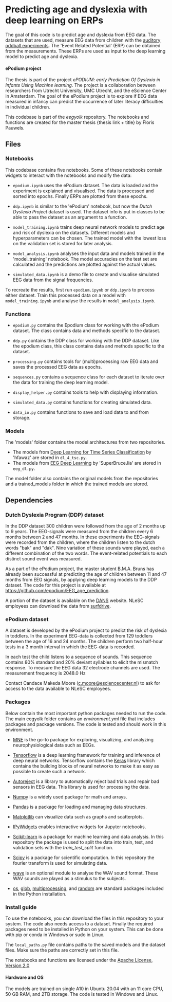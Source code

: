 # Predicting age and dyslexia with deep learning on ERPs

The goal of this code is to predict age and dyslexia from EEG data. The datasets that are used, measure EEG data from children with the [auditory oddball experiments](https://en.wikipedia.org/wiki/Oddball_paradigm). The 'Event Related Potential' (ERP) can be obtained from the measurements. These ERPs are used as input to the deep learning model to predict age and dyslexia.

#### ePodium project
The thesis is part of the project *ePODIUM: early Prediction Of Dyslexia in Infants Using Machine learning*. The project is a collaboration between researchers from Utrecht University, UMC Utrecht, and the eScience Center in Amsterdam. The goal of the ePodium project is to explore if EEG data measured in infancy can predict the occurrence of later literacy difficulties in individual children. 

This codebase is part of the *eegyolk* repository. The notebooks and functions are created for the master thesis {thesis link + title} by Floris Pauwels. 



## Files

### Notebooks

This codebase contains five notebooks. Some of these notebooks contain widgets to interact with the notebooks and modify the data:

* `epodium.ipynb` uses the ePodium dataset. The data is loaded and the experiment is explained and visualised. The data is processed and sorted into epochs. Finally ERPs are plotted from these epochs. 
* `ddp.ipynb` is similar to the 'ePodium' notebook, but now the *Dutch Dyslexia Project* dataset is used. The dataset info is put in classes to be able to pass the dataset as an argument to a function.

* `model_training.ipynb` trains deep neural network models to predict age and risk of dyslexia on the datasets. Different models and hyperparameters can be chosen. The trained model with the lowest loss on the validation set is stored for later analysis.
* `model_analysis.ipynb` analyses the input data and models trained in the 'model_training' notebook. The model accuracies on the test set are calculated and the predictions are plotted against the actual values.

* `simulated_data.ipynb` is a demo file to create and visualise simulated EEG data from the signal frequencies.

To recreate the results, first run `epodium.ipynb` or `ddp.ipynb` to process either dataset. Train this processed data on a model with `model_training.ipynb` and analyse the results in `model_analysis.ipynb`.


### Functions
* `epodium.py` contains the Epodium class for working with the ePodium dataset. The class contains data and methods specific to the dataset.
* `ddp.py`  contains the DDP class for working with the DDP dataset. Like the epodium class, this class contains data and methods specific to the dataset.

* `processing.py` contains tools for (multi)processing raw EEG data and saves the processed EEG data as epochs.
* `sequences.py` contains a sequence class for each dataset to iterate over the data for training the deep learning model.


* `display_helper.py` contains tools to help with displaying information.
* `simulated_data.py` contains functions for creating simulated data.
* `data_io.py` contains functions to save and load data to and from storage.


### Models
The 'models' folder contains the model architectures from two repositories.
+ The models from [Deep Learning for Time Series Classification](https://github.com/hfawaz/dl-4-tsc) by 'hfawaz' are stored in `dl_4_tsc.py`. 
+ The models from [EEG Deep Learning](https://github.com/SuperBruceJia/EEG-DL) by 'SuperBruceJia' are stored in `eeg_dl.py`. 

The model folder also contains the original models from the repositories and a trained_models folder in which the trained models are stored.


## Dependencies
### Dutch Dyslexia Program (DDP) dataset

In the DDP dataset 300 children were followed from the age of 2 months up to 9 years. The EEG-signals were measured from the children every 6 months between 2 and 47 months. In these experiments the EEG-signals were recorded from the children, where the children listen to the dutch words "bak" and "dak". Nine variation of these sounds were played, each a different combination of the two words. The event-related potentials to each distinct sound event was measured. 

As a part of the ePodium project, the master student B.M.A. Bruns has already been successful at predicting the age of children between 11 and 47 months from EEG signals, by applying deep learning models to the DDP dataset. The code for this project is available at https://github.com/epodium/EEG_age_prediction.

A portion of the dataset is available on the [DANS](https://easy.dans.knaw.nl/ui/datasets/id/easy-dataset:112935/) website. NLeSC employees can download the data from [surfdrive](https://surfdrive.surf.nl/files/index.php/s/mkwBAisnYUaPRhy).


### ePodium dataset
A dataset is developed by the ePodium project to predict the risk of dyslexia in toddlers. In the experiment EEG-data is collected from 129 toddlers between the age of 16 and 24 months. The children perform two half-hour tests in a 3 month interval in which the EEG-data is recorded. 

In each test the child listens to a sequence of sounds. This sequence contains 80%
standard and 20% deviant syllables to elicit the mismatch response. To measure the EEG data 32 electrode channels are used. The measurement frequency is 2048.0 Hz

Contact Candace Makeda Moore (c.moore@esciencecenter.nl) to ask for access to the data available to NLeSC employees.


### Packages
Below contain the most important python packages needed to run the code. The main eegyolk folder contains an *environment.yml* file that includes packages and package versions. The code is tested and should work in this environment.

* [MNE](https://mne.tools/) is the go-to package for exploring, visualizing, and analyzing neurophysiological data such as EEGs. 
* [Tensorflow](https://www.tensorflow.org/) is a deep learning framework for training and inference of deep neural networks. Tensorflow contains the [Keras](https://keras.io/)  library which contains the building blocks of neural networks to make it as easy as possible to create such a network.
* [Autoreject](https://autoreject.github.io/)  is a library to automatically reject bad trials and repair bad sensors in EEG data. This library is used for processing the data.

* [Numpy](https://numpy.org/) is a widely used package for math and arrays.
* [Pandas](https://pandas.pydata.org/) is a package for loading and managing data structures.
* [Matplotlib](https://matplotlib.org/) can visualize data such as graphs and scatterplots.
* [IPyWidgets](https://ipywidgets.readthedocs.io/) enables interactive widgets for Jupyter notebooks. 

* [Scikit-learn](https://scikit-learn.org/) is a package for machine learning and data analysis. In this repository the package is used to split the data into train, test, and validation sets with the *train_test_split* function.
* [Scipy](https://scipy.org) is a package for scientific computation. In this repository the fourier transform is used for simulating data.
* [wave](https://docs.python.org/3/library/wave.html) is an optional module to analyse the WAV sound format. These WAV sounds are played as a stimulus to the subjects.

* [os](https://docs.python.org/3/library/os.html), [glob](https://docs.python.org/3/library/glob.html), [multiprocessing](https://docs.python.org/3/library/multiprocessing.html), and [random](https://docs.python.org/3/library/random.html) are standard packages included in the Python installation. 


### Install guide
To use the notebooks, you can download the files in this repository to your system. The code also needs access to a dataset. Finally the required packages need to be installed in Python on your system. This can be done with pip or conda in Windows or sudo in Linux.

The `local_paths.py` file contains paths to the saved models and the dataset files. Make sure the paths are correctly set in this file.

The notebooks and functions are licensed under the [Apache License](https://en.wikipedia.org/wiki/Apache_License), [Version 2.0 ](https://www.apache.org/licenses/LICENSE-2.0)

#### Hardware and OS

The models are trained on single A10 in Ubuntu 20.04 with an 11 core CPU, 50 GB RAM, and 2TB storage. The code is tested in Windows and Linux.

